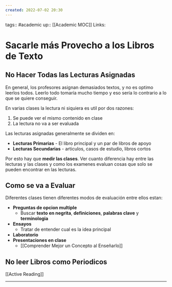 ```yaml
---
created: 2022-07-02 20:30
---
```

tags:: #academic 
up:: [[Academic MOC]]
Links: 
# Sacarle más Provecho a los Libros de Texto
## No Hacer Todas las Lecturas Asignadas
En general, los profesores asignan demasiados textos, y no es optimo leerlos todos. Leerlo todo tomaría mucho tiempo y eso sería lo contrario a lo que se quiere conseguir.

En varias clases la lectura ni siquiera es util por dos razones:
1. Se puede ver el mismo contenido en clase
2. La lectura no va a ser evaluada

Las lecturas asignadas generalmente se dividen en:
- **Lecturas Primarias** - El libro principal y un par de libros de apoyo
- **Lecturas Secundarias** - articulos, casos de estudio, libros cortos

Por esto hay que **medir las clases**. Ver cuanto diferencia hay entre las lecturas y las clases y como los examenes evaluan cosas que solo se pueden encontrar en las lecturas.

## Como se va a Evaluar
Diferentes clases tienen diferentes modos de evaluación entre ellos estan:
- **Preguntas de opcion multiple**
	- Buscar **texto en negrita**, **definiciones**, **palabras clave** y **terminologia**
- **Ensayos**
	- Tratar de entender cual es la idea principal
- **Laboratorio**
- **Presentaciones en clase**
	- [[Comprender Mejor un Concepto al Enseñarlo]]

## No leer Libros como Periodicos
[[Active Reading]]
___

